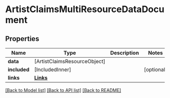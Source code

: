 # ArtistClaimsMultiResourceDataDocument

## Properties
Name | Type | Description | Notes
------------ | ------------- | ------------- | -------------
**data** | [ArtistClaimsResourceObject] |  | 
**included** | [IncludedInner] |  | [optional] 
**links** | [**Links**](Links.md) |  | 

[[Back to Model list]](../README.md#documentation-for-models) [[Back to API list]](../README.md#documentation-for-api-endpoints) [[Back to README]](../README.md)


